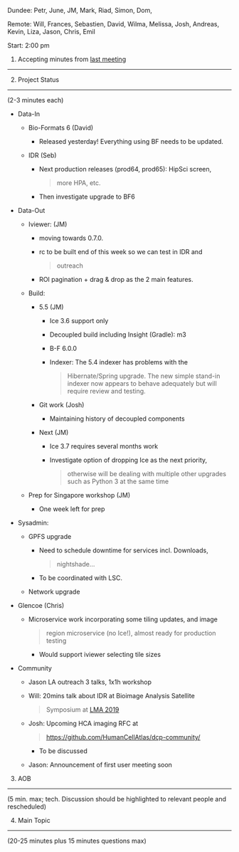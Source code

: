 Dundee: Petr, June, JM, Mark, Riad, Simon, Dom,

Remote: Will, Frances, Sebastien, David, Wilma, Melissa, Josh, Andreas,
Kevin, Liza, Jason, Chris, Emil

Start: 2:00 pm

1. Accepting minutes from [<u>last meeting</u>](https://drive.google.com/open?id=1TndXeC3wQSZVEaB5ZGpEAaPRl1QAufSI)
-------------------------------------------------------------------------------------------------------------------

2. Project Status
-----------------

(2-3 minutes each)

-   Data-In

    -   Bio-Formats 6 (David)

        -   Released yesterday! Everything using BF needs to be updated.

    -   IDR (Seb)

        -   Next production releases (prod64, prod65): HipSci screen,
            > more HPA, etc.

        -   Then investigate upgrade to BF6

-   Data-Out

    -   Iviewer: (JM)

        -   moving towards 0.7.0.

        -   rc to be built end of this week so we can test in IDR and
            > outreach

        -   ROI pagination + drag & drop as the 2 main features.

    -   Build:

        -   5.5 (JM)

            -   Ice 3.6 support only

            -   Decoupled build including Insight (Gradle): m3

            -   B-F 6.0.0

            -   Indexer: The 5.4 indexer has problems with the
                > Hibernate/Spring upgrade. The new simple stand-in
                > indexer now appears to behave adequately but will
                > require review and testing.

        -   Git work (Josh)

            -   Maintaining history of decoupled components

        -   Next (JM)

            -   Ice 3.7 requires several months work

            -   Investigate option of dropping Ice as the next priority,
                > otherwise will be dealing with multiple other upgrades
                > such as Python 3 at the same time

    -   Prep for Singapore workshop (JM)

        -   One week left for prep

-   Sysadmin:

    -   GPFS upgrade

        -   Need to schedule downtime for services incl. Downloads,
            > nightshade…

        -   To be coordinated with LSC.

    -   Network upgrade

-   Glencoe (Chris)

    -   Microservice work incorporating some tiling updates, and image
        > region microservice (no Ice!), almost ready for production
        > testing

        -   Would support iviewer selecting tile sizes

-   Community

    -   Jason LA outreach 3 talks, 1x1h workshop

    -   Will: 20mins talk about IDR at Bioimage Analysis Satellite
        > Symposium at [<u>LMA
        > 2019</u>](https://www.lma2019conference.org/)

    -   Josh: Upcoming HCA imaging RFC at
        > [<u>https://github.com/HumanCellAtlas/dcp-community/</u>](https://github.com/HumanCellAtlas/dcp-community/)

        -   To be discussed

    -   Jason: Announcement of first user meeting soon

3. AOB
------

(5 min. max; tech. Discussion should be highlighted to relevant people
and rescheduled)

4. Main Topic
-------------

(20-25 minutes plus 15 minutes questions max)
